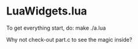 LuaWidgets.lua
====
To get everything start, do:
    make
    ./a.lua

Why not check-out part.c to see the magic inside?
